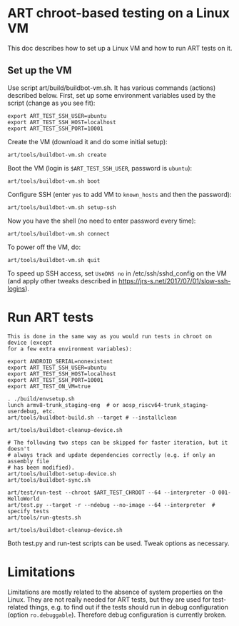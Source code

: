 # ART chroot-based testing on a Linux VM

This doc describes how to set up a Linux VM and how to run ART tests on it.

## Set up the VM

Use script art/build/buildbot-vm.sh. It has various commands (actions) described
below. First, set up some environment variables used by the script (change as
you see fit):
```
export ART_TEST_SSH_USER=ubuntu
export ART_TEST_SSH_HOST=localhost
export ART_TEST_SSH_PORT=10001
```
Create the VM (download it and do some initial setup):
```
art/tools/buildbot-vm.sh create
```
Boot the VM (login is `$ART_TEST_SSH_USER`, password is `ubuntu`):
```
art/tools/buildbot-vm.sh boot
```
Configure SSH (enter `yes` to add VM to `known_hosts` and then the password):
```
art/tools/buildbot-vm.sh setup-ssh
```
Now you have the shell (no need to enter password every time):
```
art/tools/buildbot-vm.sh connect
```
To power off the VM, do:
```
art/tools/buildbot-vm.sh quit
```
To speed up SSH access, set `UseDNS no` in /etc/ssh/sshd_config on the VM (and
apply other tweaks described in https://jrs-s.net/2017/07/01/slow-ssh-logins).

# Run ART tests
```
This is done in the same way as you would run tests in chroot on device (except
for a few extra environment variables):

export ANDROID_SERIAL=nonexistent
export ART_TEST_SSH_USER=ubuntu
export ART_TEST_SSH_HOST=localhost
export ART_TEST_SSH_PORT=10001
export ART_TEST_ON_VM=true

. ./build/envsetup.sh
lunch armv8-trunk_staging-eng  # or aosp_riscv64-trunk_staging-userdebug, etc.
art/tools/buildbot-build.sh --target # --installclean

art/tools/buildbot-cleanup-device.sh

# The following two steps can be skipped for faster iteration, but it doesn't
# always track and update dependencies correctly (e.g. if only an assembly file
# has been modified).
art/tools/buildbot-setup-device.sh
art/tools/buildbot-sync.sh

art/test/run-test --chroot $ART_TEST_CHROOT --64 --interpreter -O 001-HelloWorld
art/test.py --target -r --ndebug --no-image --64 --interpreter  # specify tests
art/tools/run-gtests.sh

art/tools/buildbot-cleanup-device.sh
```
Both test.py and run-test scripts can be used. Tweak options as necessary.

# Limitations

Limitations are mostly related to the absence of system properties on the Linux.
They are not really needed for ART tests, but they are used for test-related
things, e.g. to find out if the tests should run in debug configuration (option
`ro.debuggable`). Therefore debug configuration is currently broken.
